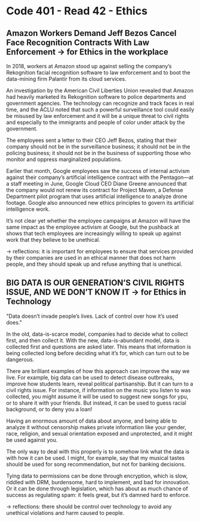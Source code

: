 # Code 401 - Read 42 - Ethics

## Amazon Workers Demand Jeff Bezos Cancel Face Recognition Contracts With Law Enforcement -> for Ethics in the workplace

In 2018, workers at Amazon stood up against selling the company’s Rekognition facial recognition software to law enforcement and to boot the data-mining firm Palantir from its cloud services.

An investigation by the American Civil Liberties Union revealed that Amazon had heavily marketed its Rekognition software to police departments and government agencies. The technology can recognize and track faces in real time, and the ACLU noted that such a powerful surveillance tool could easily be misused by law enforcement and it will be a unique threat to civil rights and especially to the immigrants and people of color under attack by the government.

The employees sent a letter to their CEO Jeff Bezos, stating that their company should not be in the surveillance business; it should not be in the policing business; it should not be in the business of supporting those who monitor and oppress marginalized populations.

Earlier that month, Google employees saw the success of internal activism against their company’s artificial intelligence contract with the Pentagon—at a staff meeting in June, Google Cloud CEO Diane Greene announced that the company would not renew its contract for Project Maven, a Defense Department pilot program that uses artificial intelligence to analyze drone footage. Google also announced new ethics principles to govern its artificial intelligence work.

It’s not clear yet whether the employee campaigns at Amazon will have the same impact as the employee activism at Google, but the pushback at shows that tech employees are increasingly willing to speak up against work that they believe to be unethical.

-> reflections: it is important for employees to ensure that services provided by their companies are used in an ethical manner that does not harm people, and they should speak up and refuse anything that is unethical.

## BIG DATA IS OUR GENERATION’S CIVIL RIGHTS ISSUE, AND WE DON’T KNOW IT -> for Ethics in Technology

"Data doesn’t invade people’s lives. Lack of control over how it’s used does."

In the old, data-is-scarce model, companies had to decide what to collect first, and then collect it. With the new, data-is-abundant model,  data is collected first and questions are asked later. This means that information is being collected long before deciding what it’s for, which can turn out to be dangerous.

There are brilliant examples of how this approach can improve the way we live. For example, big data can be used to detect disease outbreaks, improve how students learn, reveal political partisanship. But it can turn to a civil rights issue. For instance, if information on the music you listen to was collected, you might assume it will be used to suggest new songs for ypu, or to share it with your friends. But instead, it can be used to guess racial background, or to deny you a loan!

Having an enormous amount of data about anyone, and being able to analyze it without censorship makes private information like your gender, race, religion, and sexual orientation exposed and unprotected, and it might be used against you.

The only way to deal with this properly is to somehow link what the data is with how it can be used. I might, for example, say that my musical tastes should be used for song recommendation, but not for banking decisions.

Tying data to permissions can be done through encryption, which is slow, riddled with DRM, burdensome, hard to implement, and bad for innovation. Or it can be done through legislation, which has about as much chance of success as regulating spam: it feels great, but it’s damned hard to enforce.

-> reflections: there should be control over technology to avoid any unethical violations and harm caused to people.
